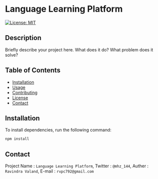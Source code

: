 # Language Learning Platform

[![License: MIT](https://img.shields.io/badge/License-MIT-yellow.svg)](https://opensource.org/licenses/MIT)

## Description
Briefly describe your project here. What does it do? What problem does it solve? 

## Table of Contents
- [Installation](#installation)
- [Usage](#usage)
- [Contributing](#contributing)
- [License](#license)
- [Contact](#contact)

## Installation
To install dependencies, run the following command:
```bash
npm install
```

## Contact
Project Name : `Language Learning Platform`, 
Twitter : `@mhz_144`,
Auther :  `Ravindra Valand`, 
E-mail : `rvpc792@gmail.com`
